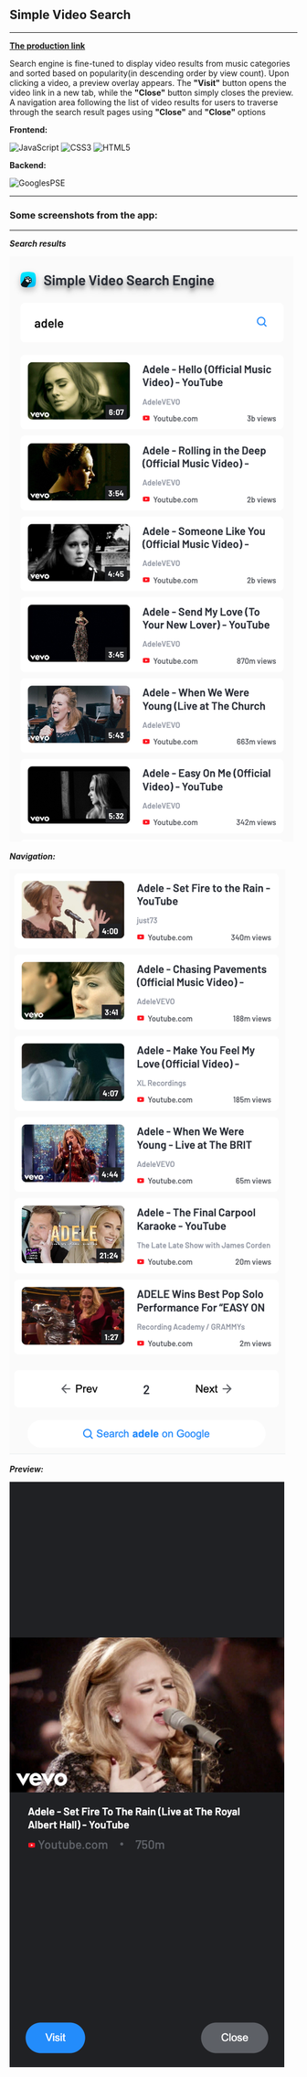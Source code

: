 ## Simple Video Search

---

**[The production link](https://iryna-zatynina.github.io/simple-video-search/)**

Search engine is fine-tuned to display video results from music categories and sorted based 
on popularity(in descending order by view count). Upon clicking a video, a preview overlay 
appears. The **"Visit"** button opens the video link in a new tab,
while the **"Close"** button simply closes the preview. A navigation area following the list of video results 
for users to traverse through the search result pages using **"Close"** and **"Close"** options

**Frontend:**

![JavaScript](https://img.shields.io/badge/javascript-%23323330.svg?style=for-the-badge&logo=javascript&logoColor=%23F7DF1E)
![CSS3](https://img.shields.io/badge/css3-%231572B6.svg?style=for-the-badge&logo=css3&logoColor=white)
![HTML5](https://img.shields.io/badge/html5-%23E34F26.svg?style=for-the-badge&logo=html5&logoColor=white)

**Backend:**

![GooglesPSE](https://img.shields.io/badge/google's_pse-%6DA55F.svg?style=for-the-badge&logoColor=white)

---

### Some screenshots from the app:

---

_**Search results**_

![Search results](./assets/search-results.png)

_**Navigation:**_

![Navigation](./assets/navigation.png)

_**Preview:**_

![Preview](./assets/preview.png)